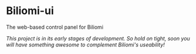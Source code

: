 # Biliomi-ui
The web-based control panel for Biliomi

*This project is in its early stages of development. So hold on tight, soon you will have something awesome to complement Biliomi's useability!*
